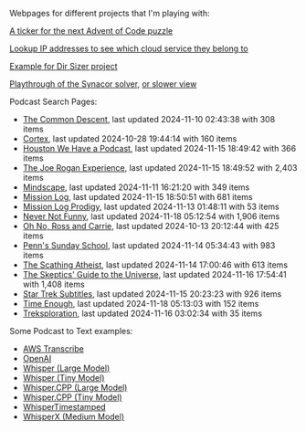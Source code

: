 Webpages for different projects that I'm playing with:

[A ticker for the next Advent of Code puzzle](https://seligman.github.io/aoc_ticker.html)

[Lookup IP addresses to see which cloud service they belong to](https://seligman.github.io/cloud-ips/index.html)

[Example for Dir Sizer project](https://seligman.github.io/dir_sizer/cost_example.html)

[Playthrough of the Synacor solver](https://seligman.github.io/synacor/run_script_speed.html), [or slower view](https://seligman.github.io/synacor/run_script.html)

Podcast Search Pages:
<!-- Podcasts Start -->
* [The Common Descent](https://seligman.github.io/podcasts/common_descent/common_descent.html), last updated 2024-11-10 02:43:38 with 308 items
* [Cortex](https://seligman.github.io/podcasts/cortex_pod/cortex_pod.html), last updated 2024-10-28 19:44:14 with 160 items
* [Houston We Have a Podcast](https://seligman.github.io/podcasts/houston_we_have_a_podcast/houston_we_have_a_podcast.html), last updated 2024-11-15 18:49:42 with 366 items
* [The Joe Rogan Experience](https://seligman.github.io/podcasts/jre/jre.html), last updated 2024-11-15 18:49:52 with 2,403 items
* [Mindscape](https://seligman.github.io/podcasts/mindscape/mindscape.html), last updated 2024-11-11 16:21:20 with 349 items
* [Mission Log](https://seligman.github.io/podcasts/mission_log/mission_log.html), last updated 2024-11-15 18:50:51 with 681 items
* [Mission Log Prodigy](https://seligman.github.io/podcasts/ml_prodigy/ml_prodigy.html), last updated 2024-11-13 01:48:11 with 53 items
* [Never Not Funny](https://seligman.github.io/podcasts/nevernotfunny/nevernotfunny.html), last updated 2024-11-18 05:12:54 with 1,906 items
* [Oh No, Ross and Carrie](https://seligman.github.io/podcasts/oh_no/oh_no.html), last updated 2024-10-13 20:12:44 with 425 items
* [Penn's Sunday School](https://seligman.github.io/podcasts/penn_sunday_school/penn_sunday_school.html), last updated 2024-11-14 05:34:43 with 983 items
* [The Scathing Atheist](https://seligman.github.io/podcasts/scathing/scathing.html), last updated 2024-11-14 17:00:46 with 613 items
* [The Skeptics' Guide to the Universe](https://seligman.github.io/podcasts/sgu/sgu.html), last updated 2024-11-16 17:54:41 with 1,408 items
* [Star Trek Subtitles](https://seligman.github.io/star_trek_subtitles/star_trek_subtitles.html), last updated 2024-11-15 20:23:23 with 926 items
* [Time Enough](https://seligman.github.io/podcasts/time_enough/time_enough.html), last updated 2024-11-18 05:13:03 with 152 items
* [Treksploration](https://seligman.github.io/podcasts/treksploration/treksploration.html), last updated 2024-11-16 03:02:34 with 35 items
<!-- Podcasts End -->

Some Podcast to Text examples:
* [AWS Transcribe](https://seligman.github.io/podcast_to_text/Example-Results-AWS-Transcribe.html)
* [OpenAI](https://seligman.github.io/podcast_to_text/Example-Results-OpenAI.html)
* [Whisper (Large Model)](https://seligman.github.io/podcast_to_text/Example-Results-Whisper-Large.html)
* [Whisper (Tiny Model)](https://seligman.github.io/podcast_to_text/Example-Results-Whisper-Tiny.html)
* [Whisper.CPP (Large Model)](https://seligman.github.io/podcast_to_text/Example-Results-Whisper_CPP-Large.html)
* [Whisper.CPP (Tiny Model)](https://seligman.github.io/podcast_to_text/Example-Results-Whisper_CPP-Tiny.html)
* [WhisperTimestamped](https://seligman.github.io/podcast_to_text/Example-Results-WhisperTimestamped-Medium.html)
* [WhisperX (Medium Model)](https://seligman.github.io/podcast_to_text/Example-Results-WhisperX-Medium.html)
